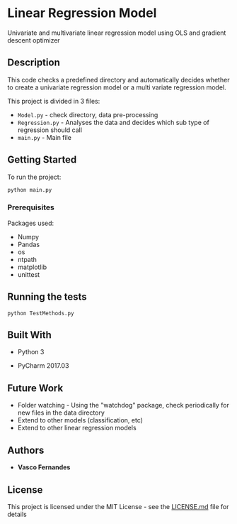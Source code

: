# Linear Regression Model

Univariate and multivariate linear regression model using OLS and gradient descent optimizer

## Description

This code checks a predefined directory and automatically decides whether to create a univariate regression model or a multi variate regression model.

This project is divided in 3 files:

* ``` Model.py ``` - check directory, data pre-processing
* ``` Regression.py ``` - Analyses the data and decides which sub type of regression should call
* ``` main.py ``` - Main file


## Getting Started

To run the project:

```
python main.py
```

### Prerequisites

Packages used:

* Numpy
* Pandas
* os
* ntpath
* matplotlib
* unittest

## Running the tests

```
python TestMethods.py
```

## Built With

* Python 3

* PyCharm 2017.03

## Future Work

* Folder watching - Using the "watchdog" package, check periodically for new files in the data directory
* Extend to other models (classification, etc)
* Extend to other linear regression models

## Authors

* **Vasco Fernandes**

## License

This project is licensed under the MIT License - see the [LICENSE.md](LICENSE.md) file for details
